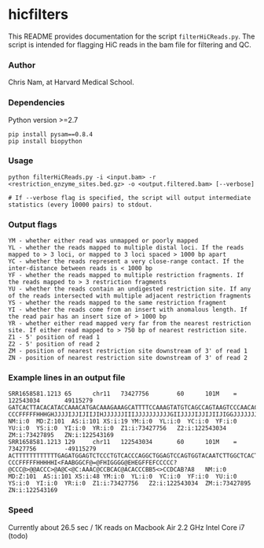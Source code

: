 # hicfilters
This README provides documentation for the script `filterHiCReads.py`. The script is intended for flagging HiC reads in the bam file for filtering and QC.


### Author
Chris Nam, at Harvard Medical School.

### Dependencies
Python version >=2.7

```
pip install pysam==0.8.4
pip install biopython
```

### Usage
```
python filterHiCReads.py -i <input.bam> -r <restriction_enzyme_sites.bed.gz> -o <output.filtered.bam> [--verbose]

# If --verbose flag is specified, the script will output intermediate statistics (every 10000 pairs) to stdout.
```

### Output flags
```
YM - whether either read was unmapped or poorly mapped
YL - whether the reads mapped to multiple distal loci. If the reads mapped to > 3 loci, or mapped to 3 loci spaced > 1000 bp apart
YC - whether the reads represent a very close-range contact. If the inter-distance between reads is < 1000 bp
YF - whether the reads mapped to multiple restriction fragments. If the reads mapped to > 3 restriction fragments
YU - whether the reads contain an undigested restriction site. If any of the reads intersected with multiple adjacent restriction fragments
YS - whether the reads mapped to the same restriction fragment
YI - whether the reads come from an insert with anomalous length. If the read pair has an insert size of > 1000 bp
YR - whether either read mapped very far from the nearest restriction site. If either read mapped to > 750 bp of nearest restriction site.
Z1 - 5' position of read 1
Z2 - 5' position of read 2
ZM - position of nearest restriction site downstream of 3' of read 1
ZN - position of nearest restriction site downstream of 3' of read 2
```

### Example lines in an output file
```
SRR1658581.1213 65      chr11   73427756        60      101M    =       122543034       49115279        GATCACTTACACATACCAAACATGACAAAGAAAGCATTTTCCAAAGTATGTCAGCCAGTAAGTCCCAACACATCCAGAAAATCTGTAAAGCCTTTCAATAG   CCCFFFFFHHHGHJJJJIJJIJIIJIHJJJJJJIIIJJJJJJJJJJGIIJJJJIJJIJIIJIGGJJJJJJJJJJHHGHGFFFFFFEEEECEDDDDDDDEE:   NM:i:0  MD:Z:101  AS:i:101 XS:i:19 YM:i:0  YL:i:0  YC:i:0  YF:i:0  YU:i:0  YS:i:0  YI:i:0  YR:i:0  Z1:i:73427756   Z2:i:122543034  ZM:i:73427895   ZN:i:122543169
SRR1658581.1213 129     chr11   122543034       60      101M    =       73427756        -49115279       ACTTTTTTTTTTTTGAGATGGAGTCTCCCTGTCACCCAGGCTGGAGTCCAGTGGTACAATCTTGGCTCACTGCAACCTTTGCCTCCCGGATTCAAGCGATT   CCCFFFFFHHHHHI<FAABGGCF@=@FHIGGGG@EHEGFFEFCCCCC?@CCC@>@@ACCC>@A@C<@C:AAAC@CCBCAC@ACACCCBB5<>CCDCAB?A8   NM:i:0  MD:Z:101  AS:i:101 XS:i:48 YM:i:0  YL:i:0  YC:i:0  YF:i:0  YU:i:0  YS:i:0  YI:i:0  YR:i:0  Z1:i:73427756   Z2:i:122543034  ZM:i:73427895   ZN:i:122543169
```

### Speed
Currently about 26.5 sec / 1K reads on Macbook Air 2.2 GHz Intel Core i7 (todo)
